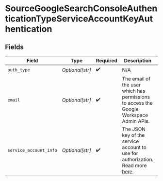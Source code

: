 # SourceGoogleSearchConsoleAuthenticationTypeServiceAccountKeyAuthentication


## Fields

| Field                                                                                                                                                                | Type                                                                                                                                                                 | Required                                                                                                                                                             | Description                                                                                                                                                          | Example                                                                                                                                                              |
| -------------------------------------------------------------------------------------------------------------------------------------------------------------------- | -------------------------------------------------------------------------------------------------------------------------------------------------------------------- | -------------------------------------------------------------------------------------------------------------------------------------------------------------------- | -------------------------------------------------------------------------------------------------------------------------------------------------------------------- | -------------------------------------------------------------------------------------------------------------------------------------------------------------------- |
| `auth_type`                                                                                                                                                          | *Optional[str]*                                                                                                                                                      | :heavy_check_mark:                                                                                                                                                   | N/A                                                                                                                                                                  |                                                                                                                                                                      |
| `email`                                                                                                                                                              | *Optional[str]*                                                                                                                                                      | :heavy_check_mark:                                                                                                                                                   | The email of the user which has permissions to access the Google Workspace Admin APIs.                                                                               |                                                                                                                                                                      |
| `service_account_info`                                                                                                                                               | *Optional[str]*                                                                                                                                                      | :heavy_check_mark:                                                                                                                                                   | The JSON key of the service account to use for authorization. Read more <a href="https://cloud.google.com/iam/docs/creating-managing-service-account-keys">here</a>. | { "type": "service_account", "project_id": YOUR_PROJECT_ID, "private_key_id": YOUR_PRIVATE_KEY, ... }                                                                |